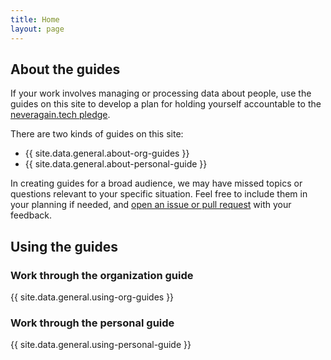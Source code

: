 ```yaml
---
title: Home
layout: page
---
```


## About the guides

If your work involves managing or processing data about people, use the guides on this site to develop a plan for holding yourself accountable to the [neveragain.tech pledge](http://neveragain.tech).

There are two kinds of guides on this site:

* {{ site.data.general.about-org-guides }}
* {{ site.data.general.about-personal-guide }}

In creating guides for a broad audience, we may have missed topics or questions relevant to your specific situation. Feel free to include them in your planning if needed, and [open an issue or pull request](https://github.com/accountability-guides/CONTRIBUTING.md) with your feedback.

## Using the guides

### Work through the organization guide

{{ site.data.general.using-org-guides }} 

### Work through the personal guide

{{ site.data.general.using-personal-guide }}
